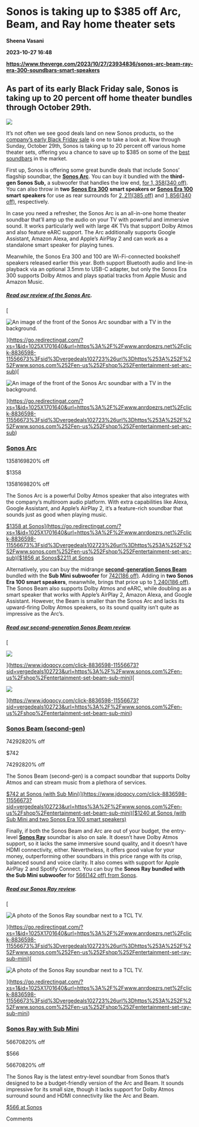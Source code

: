 # Sonos is taking up to $385 off Arc, Beam, and Ray home theater sets
**Sheena Vasani**

**2023-10-27 16:48**

**https://www.theverge.com/2023/10/27/23934836/sonos-arc-beam-ray-era-300-soundbars-smart-speakers**

As part of its early Black Friday sale, Sonos is taking up to 20 percent off home theater bundles through October 29th.
-----------------------------------------------------------------------------------------------------------------------

![](https://cdn.vox-cdn.com/thumbor/5flhyeXmbBPwsQo9CCc9GOAFQSk=/0x0:2040x1360/1200x628/filters:focal(1020x680:1021x681)/cdn.vox-cdn.com/uploads/chorus_asset/file/22888934/cwelch_290921_4780_5672.jpg)

It’s not often we see good deals land on new Sonos products, so the [company’s early Black Friday sale](https://www.anrdoezrs.net/links/8836598/type/dlg/https://www.sonos.com/en-us/shop/promotional-offers) is one to take a look at. Now through Sunday, October 29th, Sonos is taking up to 20 percent off various home theater sets, offering you a chance to save up to $385 on some of the [best soundbars](https://www.theverge.com/22950789/best-soundbar) in the market.

First up, Sonos is offering some great bundle deals that include Sonos’ flagship soundbar, the [**Sonos Arc**](https://www.theverge.com/21279703/sonos-arc-review-dolby-atmos-soundbar-price-specs-features). You can buy it bundled with the **third-gen Sonos Sub,** a subwoofer that handles the low end, [for $1,358 ($340 off)](https://www.anrdoezrs.net/links/8836598/type/dlg/https://www.sonos.com/en-us/shop/entertainment-set-arc-sub). You can also throw in **two** [**Sonos Era 300**](https://www.theverge.com/23657335/sonos-era-300-review-spatial-audio-atmos-speaker) **smart speakers or** [**Sonos Era 100**](https://www.theverge.com/23656561/sonos-era-100-speaker-review-features) **smart speakers** for use as rear surrounds for [$2,211 ($385 off)](https://www.anrdoezrs.net/links/8836598/type/dlg/https://www.sonos.com/en-us/shop/ultimate-immersive-set-arc-sub-era-300-pair) and [$1,856 ($340 off)](https://www.anrdoezrs.net/links/8836598/type/dlg/https://www.sonos.com/en-us/shop/premium-immersive-set-arc-sub-era-100-pair), respectively.

In case you need a refresher, the Sonos Arc is an all-in-one home theater soundbar that’ll amp up the audio on your TV with powerful and immersive sound. It works particularly well with large 4K TVs that support Dolby Atmos and also feature eARC support. The Arc additionally supports Google Assistant, Amazon Alexa, and Apple’s AirPlay 2 and can work as a standalone smart speaker for playing tunes.

Meanwhile, the Sonos Era 300 and 100 are Wi-Fi-connected bookshelf speakers released earlier this year. Both support Bluetooth audio and line-in playback via an optional 3.5mm to USB-C adapter, but only the Sonos Era 300 supports Dolby Atmos and plays spatial tracks from Apple Music and Amazon Music.

##### [Read our review of the Sonos Arc](https://www.theverge.com/21279703/sonos-arc-review-dolby-atmos-soundbar-price-specs-features).

[![An image of the front of the Sonos Arc soundbar with a TV in the background.](data:image/gif;base64,R0lGODlhAQABAIAAAAAAAP///yH5BAEAAAAALAAAAAABAAEAAAIBRAA7)

![An image of the front of the Sonos Arc soundbar with a TV in the background.](https://duet-cdn.vox-cdn.com/thumbor/0x0:2040x1360/2400x2400/filters:focal(1020x680:1021x681):format(webp)/cdn.vox-cdn.com/uploads/chorus_asset/file/20018571/DSCF0849.jpg)

](https://go.redirectingat.com/?xs=1&id=1025X1701640&url=https%3A%2F%2Fwww.anrdoezrs.net%2Fclick-8836598-11556673%3Fsid%3Dvergedeals102723%26url%3Dhttps%253A%252F%252Fwww.sonos.com%252Fen-us%252Fshop%252Fentertainment-set-arc-sub)[![An image of the front of the Sonos Arc soundbar with a TV in the background.](data:image/gif;base64,R0lGODlhAQABAIAAAAAAAP///yH5BAEAAAAALAAAAAABAAEAAAIBRAA7)

![An image of the front of the Sonos Arc soundbar with a TV in the background.](https://duet-cdn.vox-cdn.com/thumbor/0x0:2040x1360/2400x1600/filters:focal(1020x680:1021x681):format(webp)/cdn.vox-cdn.com/uploads/chorus_asset/file/20018571/DSCF0849.jpg)

](https://go.redirectingat.com/?xs=1&id=1025X1701640&url=https%3A%2F%2Fwww.anrdoezrs.net%2Fclick-8836598-11556673%3Fsid%3Dvergedeals102723%26url%3Dhttps%253A%252F%252Fwww.sonos.com%252Fen-us%252Fshop%252Fentertainment-set-arc-sub)

### [Sonos Arc](https://go.redirectingat.com/?xs=1&id=1025X1701640&url=https%3A%2F%2Fwww.anrdoezrs.net%2Fclick-8836598-11556673%3Fsid%3Dvergedeals102723%26url%3Dhttps%253A%252F%252Fwww.sonos.com%252Fen-us%252Fshop%252Fentertainment-set-arc-sub)

$1358$169820% off

$1358

$1358$169820% off

The Sonos Arc is a powerful Dolby Atmos speaker that also integrates with the company’s multiroom audio platform. With extra capabilities like Alexa, Google Assistant, and Apple’s AirPlay 2, it’s a feature-rich soundbar that sounds just as good when playing music.

[$1358 at Sonos](https://go.redirectingat.com/?xs=1&id=1025X1701640&url=https%3A%2F%2Fwww.anrdoezrs.net%2Fclick-8836598-11556673%3Fsid%3Dvergedeals102723%26url%3Dhttps%253A%252F%252Fwww.sonos.com%252Fen-us%252Fshop%252Fentertainment-set-arc-sub)[$1856 at Sonos](https://www.dpbolvw.net/click-8836598-11556673?sid=vergedeals102723&url=https%3A%2F%2Fwww.sonos.com%2Fen-us%2Fshop%2Fpremium-immersive-set-arc-sub-era-100-pair)[$2211 at Sonos](https://www.tkqlhce.com/click-8836598-11556673?sid=vergedeals102723&url=https%3A%2F%2Fwww.sonos.com%2Fen-us%2Fshop%2Fultimate-immersive-set-arc-sub-era-300-pair)

Alternatively, you can buy the midrange [**second-generation Sonos Beam**](https://www.theverge.com/22701137/sonos-beam-gen-2-atmos-soundbar-review-specs) bundled with the **Sub Mini subwoofer** for [$742 ($186 off)](https://www.anrdoezrs.net/links/8836598/type/dlg/https://www.sonos.com/en-us/shop/entertainment-set-beam-sub-mini). Adding in **two Sonos Era 100 smart speakers**, meanwhile, brings that price up to [$1,240 ($186 off)](https://www.anrdoezrs.net/links/8836598/type/dlg/https://www.sonos.com/en-us/shop/immersive-set-beam-sub-mini-era-100-pair). The Sonos Beam also supports Dolby Atmos and eARC, while doubling as a smart speaker that works with Apple’s AirPlay 2, Amazon Alexa, and Google Assistant. However, the Beam is smaller than the Sonos Arc and lacks its upward-firing Dolby Atmos speakers, so its sound quality isn’t quite as impressive as the Arc’s.

##### [Read our second-generation Sonos Beam review](https://www.theverge.com/22701137/sonos-beam-gen-2-atmos-soundbar-review-specs).

[![](data:image/gif;base64,R0lGODlhAQABAIAAAAAAAP///yH5BAEAAAAALAAAAAABAAEAAAIBRAA7)

![](https://duet-cdn.vox-cdn.com/thumbor/0x0:1463x1320/2400x2400/filters:focal(732x660:733x661):format(webp)/cdn.vox-cdn.com/uploads/chorus_asset/file/23270987/beam.jpg)

](https://www.jdoqocy.com/click-8836598-11556673?sid=vergedeals102723&url=https%3A%2F%2Fwww.sonos.com%2Fen-us%2Fshop%2Fentertainment-set-beam-sub-mini)[![](data:image/gif;base64,R0lGODlhAQABAIAAAAAAAP///yH5BAEAAAAALAAAAAABAAEAAAIBRAA7)

![](https://duet-cdn.vox-cdn.com/thumbor/0x0:1463x1320/2400x1600/filters:focal(732x660:733x661):format(webp)/cdn.vox-cdn.com/uploads/chorus_asset/file/23270987/beam.jpg)

](https://www.jdoqocy.com/click-8836598-11556673?sid=vergedeals102723&url=https%3A%2F%2Fwww.sonos.com%2Fen-us%2Fshop%2Fentertainment-set-beam-sub-mini)

### [Sonos Beam (second-gen)](https://www.jdoqocy.com/click-8836598-11556673?sid=vergedeals102723&url=https%3A%2F%2Fwww.sonos.com%2Fen-us%2Fshop%2Fentertainment-set-beam-sub-mini)

$742$92820% off

$742

$742$92820% off

The Sonos Beam (second-gen) is a compact soundbar that supports Dolby Atmos and can stream music from a plethora of services.

[$742 at Sonos (with Sub Mini)](https://www.jdoqocy.com/click-8836598-11556673?sid=vergedeals102723&url=https%3A%2F%2Fwww.sonos.com%2Fen-us%2Fshop%2Fentertainment-set-beam-sub-mini)[$1240 at Sonos (with Sub Mini and two Sonos Era 100 smart speakers)](https://www.dpbolvw.net/click-8836598-11556673?sid=vergedeals102723&url=https%3A%2F%2Fwww.sonos.com%2Fen-us%2Fshop%2Fimmersive-set-beam-sub-mini-era-100-pair)

Finally, if both the Sonos Beam and Arc are out of your budget, the entry-level [**Sonos Ray**](https://www.theverge.com/23149484/sonos-ray-soundbar-review) soundbar is also on sale. It doesn’t have Dolby Atmos support, so it lacks the same immersive sound quality, and it doesn’t have HDMI connectivity, either. Nevertheless, it offers good value for your money, outperforming other soundbars in this price range with its crisp, balanced sound and voice clarity. It also comes with support for Apple AirPlay 2 and Spotify Connect. You can buy the **Sonos Ray bundled with the Sub Mini subwoofer** for [$566 ($142 off) from Sonos](https://www.anrdoezrs.net/links/8836598/type/dlg/https://www.sonos.com/en-us/shop/entertainment-set-ray-sub-mini).

##### [Read our Sonos Ray review](https://www.theverge.com/23149484/sonos-ray-soundbar-review).

[![A photo of the Sonos Ray soundbar next to a TCL TV.](data:image/gif;base64,R0lGODlhAQABAIAAAAAAAP///yH5BAEAAAAALAAAAAABAAEAAAIBRAA7)

![A photo of the Sonos Ray soundbar next to a TCL TV.](https://duet-cdn.vox-cdn.com/thumbor/0x0:2040x1360/2400x2400/filters:focal(1020x680:1021x681):format(webp)/cdn.vox-cdn.com/uploads/chorus_asset/file/23600116/DSCF8104.jpg)

](https://go.redirectingat.com/?xs=1&id=1025X1701640&url=https%3A%2F%2Fwww.anrdoezrs.net%2Fclick-8836598-11556673%3Fsid%3Dvergedeals102723%26url%3Dhttps%253A%252F%252Fwww.sonos.com%252Fen-us%252Fshop%252Fentertainment-set-ray-sub-mini)[![A photo of the Sonos Ray soundbar next to a TCL TV.](data:image/gif;base64,R0lGODlhAQABAIAAAAAAAP///yH5BAEAAAAALAAAAAABAAEAAAIBRAA7)

![A photo of the Sonos Ray soundbar next to a TCL TV.](https://duet-cdn.vox-cdn.com/thumbor/0x0:2040x1360/2400x1600/filters:focal(1020x680:1021x681):format(webp)/cdn.vox-cdn.com/uploads/chorus_asset/file/23600116/DSCF8104.jpg)

](https://go.redirectingat.com/?xs=1&id=1025X1701640&url=https%3A%2F%2Fwww.anrdoezrs.net%2Fclick-8836598-11556673%3Fsid%3Dvergedeals102723%26url%3Dhttps%253A%252F%252Fwww.sonos.com%252Fen-us%252Fshop%252Fentertainment-set-ray-sub-mini)

### [Sonos Ray with Sub Mini](https://go.redirectingat.com/?xs=1&id=1025X1701640&url=https%3A%2F%2Fwww.anrdoezrs.net%2Fclick-8836598-11556673%3Fsid%3Dvergedeals102723%26url%3Dhttps%253A%252F%252Fwww.sonos.com%252Fen-us%252Fshop%252Fentertainment-set-ray-sub-mini)

$566$70820% off

$566

$566$70820% off

The Sonos Ray is the latest entry-level soundbar from Sonos that’s designed to be a budget-friendly version of the Arc and Beam. It sounds impressive for its small size, though it lacks support for Dolby Atmos surround sound and HDMI connectivity like the Arc and Beam.

[$566 at Sonos](https://go.redirectingat.com/?xs=1&id=1025X1701640&url=https%3A%2F%2Fwww.anrdoezrs.net%2Fclick-8836598-11556673%3Fsid%3Dvergedeals102723%26url%3Dhttps%253A%252F%252Fwww.sonos.com%252Fen-us%252Fshop%252Fentertainment-set-ray-sub-mini)

Comments